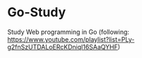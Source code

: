 # Go-Study
Study Web programming in Go
(following: https://www.youtube.com/playlist?list=PLy-g2fnSzUTDALoERcKDniql16SAaQYHF)
